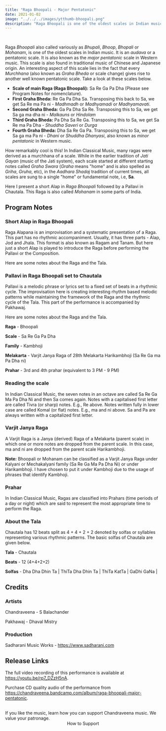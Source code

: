 ```yaml
---
title: "Raga Bhoopali - Major Pentatonic"
date: 2021-01-02
image: "../../../images/ytthumb-bhoopali.png"
description: "Raga Bhoopali is one of the oldest scales in Indian music. It is traditionally performed during the late-evening hours of the day, and is a popular Raga throughout India."
---
```


<you-tube videoid="rp7_DZzH5nA"></you-tube>
<br>

Raga *Bhoopali* also called variously as *Bhupali*, *Bhoop*, *Bhopali* or *Mohanam*, is one of the oldest scales in Indian music. It is an *audava* or a pentatonic scale. It is also known as the *major pentatonic* scale in Western music. This scale is also found in traditional music of Chinese and Japanese origin. An interesting aspect of this scale lies in the fact that every *Murchhana* (also known as *Graha Bheda* or scale change) gives rise to another well known pentatonic scale. Take a look at these scales below.

* **Scale of main Raga (Raga Bhoopali):** Sa Re Ga Pa Dha (Please see Program Notes for nomenclature).
* **First Graha Bheda:** Re Ga Pa Dha Sa. Transposing this back to Sa, we get Sa Re ma Pa ni - *Madhmadh* or *Madhyamadi* or *Madhyamavati*.
* **Second Graha Bheda:** Ga Pa Dha Sa Re. Transposing this to Sa, we get Sa ga ma dha ni - *Malkauns* or *Hindolam*
* **Third Graha Bheda:** Pa Dha Sa Re Ga. Transposing this to Sa, we get Sa Re ma Pa Dha - *Shuddha Saveri* or *Durga*
* **Fourth Graha Bheda:** Dha Sa Re Ga Pa. Transposing this to Sa, we get Sa ga ma Pa ni - *Dhani* or *Shuddha Dhanyasi*, also known as *minor pentatonic* in Western music.

How remarkably cool is this! In Indian Classical Music, many ragas were derived as a murchhana of a scale. While in the earlier tradition of *Jati Gayan* (music of the Jati system), each scale started at different starting notes called *Graha Swara* (*Graha* means "home" and is also spelled as *Griha*, *Gruha*, etc), in the *Aadhara Shadaj* tradition of current times, all scales are sung to a single "home" or fundamental note, i.e, **Sa**.

Here I present a short Alap in *Raga Bhoopali* followed by a Pallavi in Chautala. This Raga is also called *Mohanam* in some parts of India.

## Program Notes

### Short Alap in Raga Bhoopali
Raga Alapana is an improvisation and a systematic presentation of a Raga. This part has no rhythmic accompaniment. Usually, it has three parts - Alap, Jod and Jhala. This format is also known as Ragam and Tanam. But here just a short Alap is played to introduce the Raga before performing the Pallavi or the Composition.

Here are some notes about the Raga and the Tala.

### Pallavi in Raga Bhoopali set to Chautala
Pallavi is a melodic phrase or lyrics set to a fixed set of beats in a rhythmic cycle. The improvisation here is creating interesting rhythm based melodic patterns while maintaining the framework of the Raga and the rhythmic cycle of the Tala. This part of the performance is accompanied by Pakhawaj.

Here are some notes about the Raga and the Tala.

**Raga** - Bhoopali

**Scale** - Sa Re Ga Pa Dha

**Family** - Kambhoji

**Melakarta** - Varjit Janya Raga of 28th Melakarta Harikambhoji (Sa Re Ga ma Pa Dha ni)

**Prahar** - 3rd and 4th prahar (equivalent to 3 PM - 9 PM)

### Reading the scale
In Indian Classical Music, the seven notes in an octave are called Sa Re Ga Ma Pa Dha Ni and then Sa comes again. Notes with a capitalised first letter are called Tivra (or sharp) notes. E.g., Re above. Notes written fully in lower case are called Komal (or flat) notes. E.g., ma and ni above. Sa and Pa are always written with a capitalized first letter.

### Varjit Janya Raga
A Varjit Raga is a Janya (derived) Raga of a Melakarta (parent scale) in which one or more notes are dropped from the parent scale. In this case, ma and ni are dropped from the parent scale Harikambhoji.


<notice-box>

**Note:** Bhoopali or Mohanam can be classified as a Varjit Janya Raga under Kalyani or Mechakalyani family (Sa Re Ga Ma Pa Dha Ni) or under Harikambhoji. I have chosen to put it under Kambhoji due to the usage of phrases that identify Kambhoji.

</notice-box>

### Prahar
In Indian Classical Music, Ragas are classified into Prahars (time periods of a day or night) which are said to represent the most appropriate time to perform the Raga.

### About the Tala
Chautala has 12 beats split as 4 + 4 + 2 + 2 denoted by solfas or syllables representing various rhythmic patterns. The basic solfas of Chautala are given below.

**Tala** - Chautala

**Beats** - 12 (4+4+2+2)

**Solfas** - Dha Dha Dhin Ta | ThiTa Dha Dhin Ta | ThiTa KatTa | GaDhi GaNa |


## Credits
### Artists
Chandraveena - S Balachander

Pakhawaj - Dhaval Mistry

### Production
Sadharani Music Works - https://www.sadharani.com

## Release Links

The full video recording of this performance is available at https://youtu.be/rp7_DZzH5nA.

Purchase CD quality audio of the performance from https://chandraveena.bandcamp.com/album/raga-bhoopali-major-pentatonic.

<br>

<notice-box>
If you like the music, learn how you can support Chandraveena music. We value your patronage.
<div style="text-align:center">
<my-button to="/support/">How to Support</my-button>
</div>
</notice-box>
